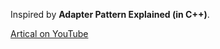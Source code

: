 Inspired by **Adapter Pattern Explained (in C++)**.

[Artical on YouTube](https://youtu.be/5dfRV5uWLy4)
